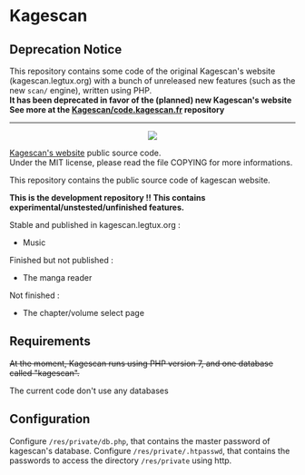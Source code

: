 # Kagescan

## Deprecation Notice

This repository contains some code of the original Kagescan's website (kagescan.legtux.org) with a bunch of unreleased new features (such as the new `scan/` engine), written using PHP.  
**It has been deprecated in favor of the (planned) new Kagescan's website
See more at the [Kagescan/code.kagescan.fr](https://github.com/Kagescan/code.kagescan.fr) repository**

----------------------------

<p align="center">
  <img src="https://kagescan.legtux.org/res/img/logo.NoOutline.min.jpg"/>
</p>

[Kagescan's website](https://kagescan.legtux.org) public source code.  
Under the MIT license, please read the file COPYING for more informations.

This repository contains the public source code of kagescan website.  

**This is the development repository !! This contains experimental/unstested/unfinished features.**

Stable and published in kagescan.legtux.org :
* Music

Finished but not published :
* The manga reader

Not finished :
* The chapter/volume select page

## Requirements
~~At the moment, Kagescan runs using PHP version 7, and one database called "kagescan".~~

The current code don't use any databases

## Configuration
Configure `/res/private/db.php`, that contains the master password of kagescan's database.
Configure `/res/private/.htpasswd`, that contains the passwords to access the directory `/res/private` using http.

